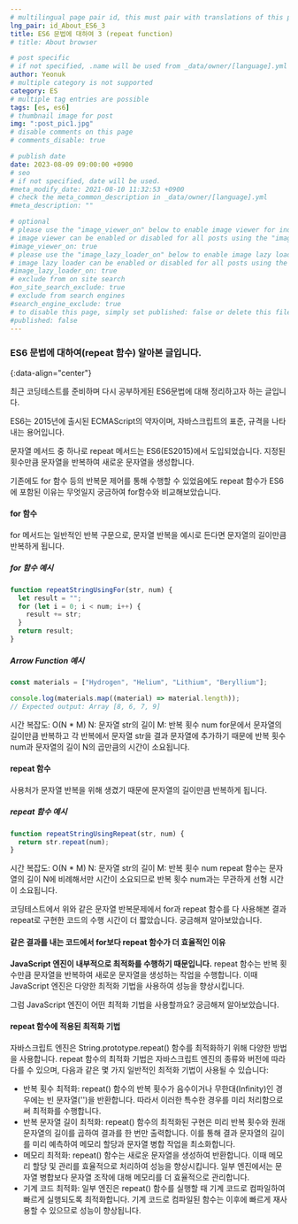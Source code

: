 ```yaml
---
# multilingual page pair id, this must pair with translations of this page. (This name must be unique)
lng_pair: id_About_ES6_3
title: ES6 문법에 대하여 3 (repeat function)
# title: About browser

# post specific
# if not specified, .name will be used from _data/owner/[language].yml
author: Yeonuk
# multiple category is not supported
category: ES
# multiple tag entries are possible
tags: [es, es6]
# thumbnail image for post
img: ":post_pic1.jpg"
# disable comments on this page
# comments_disable: true

# publish date
date: 2023-08-09 09:00:00 +0900
# seo
# if not specified, date will be used.
#meta_modify_date: 2021-08-10 11:32:53 +0900
# check the meta_common_description in _data/owner/[language].yml
#meta_description: ""

# optional
# please use the "image_viewer_on" below to enable image viewer for individual pages or posts (_posts/ or [language]/_posts folders).
# image viewer can be enabled or disabled for all posts using the "image_viewer_posts: true" setting in _data/conf/main.yml.
#image_viewer_on: true
# please use the "image_lazy_loader_on" below to enable image lazy loader for individual pages or posts (_posts/ or [language]/_posts folders).
# image lazy loader can be enabled or disabled for all posts using the "image_lazy_loader_posts: true" setting in _data/conf/main.yml.
#image_lazy_loader_on: true
# exclude from on site search
#on_site_search_exclude: true
# exclude from search engines
#search_engine_exclude: true
# to disable this page, simply set published: false or delete this file
#published: false
---
```


<!-- outline-start -->

### ES6 문법에 대하여(repeat 함수) 알아본 글입니다.

{:data-align="center"}

<!-- outline-end -->

최근 코딩테스트를 준비하며 다시 공부하게된 ES6문법에 대해 정리하고자 하는 글입니다.

ES6는 2015년에 출시된 ECMAScript의 약자이며, 자바스크립트의 표준, 규격을 나타내는 용어입니다.

문자열 메서드 중 하나로 repeat 메서드는 ES6(ES2015)에서 도입되었습니다.
지정된 횟수만큼 문자열을 반복하여 새로운 문자열을 생성합니다.

기존에도 for 함수 등의 반복문 제어를 통해 수행할 수 있었음에도 repeat 함수가 ES6에 포함된 이유는 무엇일지 궁금하여 for함수와 비교해보았습니다.

#### for 함수

for 메서드는 일반적인 반복 구문으로, 문자열 반복을 예시로 든다면 문자열의 길이만큼 반복하게 됩니다.

##### for 함수 예시

```javascript
function repeatStringUsingFor(str, num) {
  let result = "";
  for (let i = 0; i < num; i++) {
    result += str;
  }
  return result;
}
```

##### Arrow Function 예시

```javascript
const materials = ["Hydrogen", "Helium", "Lithium", "Beryllium"];

console.log(materials.map((material) => material.length));
// Expected output: Array [8, 6, 7, 9]
```

시간 복잡도: O(N \* M)
N: 문자열 str의 길이
M: 반복 횟수 num
for문에서 문자열의 길이만큼 반복하고 각 반복에서 문자열 str을 결과 문자열에 추가하기 때문에 반복 횟수 num과 문자열의 길이 N의 곱만큼의 시간이 소요됩니다.

#### repeat 함수

사용처가 문자열 반복을 위해 생겼기 때문에 문자열의 길이만큼 반복하게 됩니다.

##### repeat 함수 예시

```javascript
function repeatStringUsingRepeat(str, num) {
  return str.repeat(num);
}
```

시간 복잡도: O(N \* M)
N: 문자열 str의 길이
M: 반복 횟수 num
repeat 함수는 문자열의 길이 N에 비례해서만 시간이 소요되므로 반복 횟수 num과는 무관하게 선형 시간이 소요됩니다.

코딩테스트에서 위와 같은 문자열 반복문제에서 for과 repeat 함수를 다 사용해본 결과
repeat로 구현한 코드의 수행 시간이 더 짧았습니다. 궁금해져 알아보았습니다.

#### 같은 결과를 내는 코드에서 for보다 repeat 함수가 더 효율적인 이유

**JavaScript 엔진이 내부적으로 최적화를 수행하기 때문입니다.** repeat 함수는 반복 횟수만큼 문자열을 반복하여 새로운 문자열을 생성하는 작업을 수행합니다. 이때 JavaScript 엔진은 다양한 최적화 기법을 사용하여 성능을 향상시킵니다.

그럼 JavaScript 엔진이 어떤 최적화 기법을 사용할까요? 궁금해져 알아보았습니다.

#### repeat 함수에 적용된 최적화 기법

자바스크립트 엔진은 String.prototype.repeat() 함수를 최적화하기 위해 다양한 방법을 사용합니다. repeat 함수의 최적화 기법은 자바스크립트 엔진의 종류와 버전에 따라 다를 수 있으며, 다음과 같은 몇 가지 일반적인 최적화 기법이 사용될 수 있습니다:

- 반복 횟수 최적화: repeat() 함수의 반복 횟수가 음수이거나 무한대(Infinity)인 경우에는 빈 문자열('')을 반환합니다. 따라서 이러한 특수한 경우를 미리 처리함으로써 최적화를 수행합니다.
- 반복 문자열 길이 최적화: repeat() 함수의 최적화된 구현은 미리 반복 횟수와 원래 문자열의 길이를 곱하여 결과를 한 번만 출력합니다. 이를 통해 결과 문자열의 길이를 미리 예측하여 메모리 할당과 문자열 병합 작업을 최소화합니다.
- 메모리 최적화: repeat() 함수는 새로운 문자열을 생성하여 반환합니다. 이때 메모리 할당 및 관리를 효율적으로 처리하여 성능을 향상시킵니다. 일부 엔진에서는 문자열 병합보다 문자열 조작에 대해 메모리를 더 효율적으로 관리합니다.
- 기계 코드 최적화: 일부 엔진은 repeat() 함수를 실행할 때 기계 코드로 컴파일하여 빠르게 실행되도록 최적화합니다. 기계 코드로 컴파일된 함수는 이후에 빠르게 재사용할 수 있으므로 성능이 향상됩니다.
